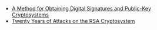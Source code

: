 * [A Method for Obtaining Digital Signatures and Public-Key Cryptosystems](http://people.csail.mit.edu/rivest/Rsapaper.pdf)
* [Twenty Years of Attacks on the RSA Cryptosystem](https://crypto.stanford.edu/~dabo/papers/RSA-survey.pdf)
